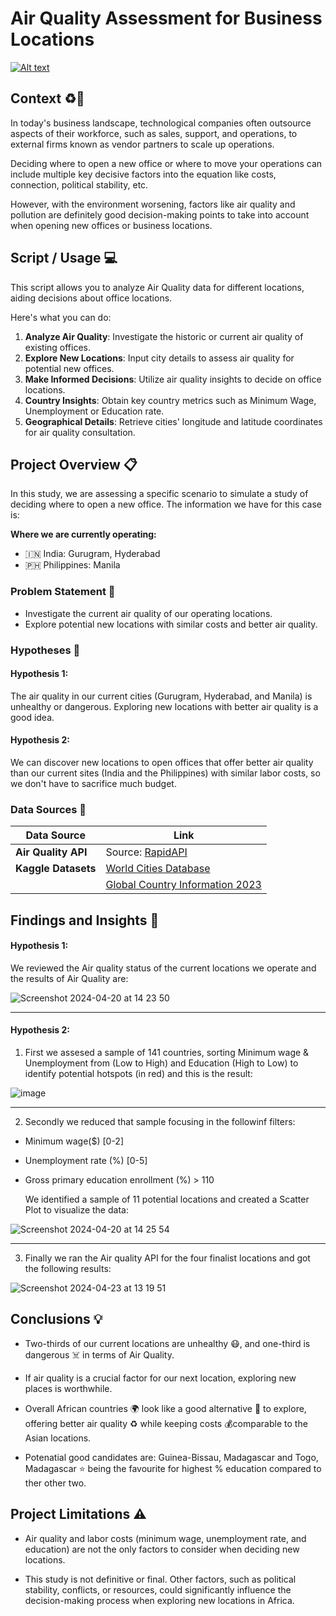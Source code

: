 # Air Quality Assessment for Business Locations
[![Alt text](https://www.epa.gov/sites/default/files/styles/medium/public/2021-05/aqaw_2021_0.png?itok=dMP6C0bR)](https://www.epa.gov/sites/default/files/styles/medium/public/2021-05/aqaw_2021_0.png?itok=dMP6C0bR)

## Context ♻️🏢

In today's business landscape, technological companies often outsource aspects of their workforce, such as sales, support, and operations, to external firms known as vendor partners to scale up operations.

Deciding where to open a new office or where to move your operations can include multiple key decisive factors into the equation like costs, connection, political stability, etc.

However, with the environment worsening, factors like air quality and pollution are definitely good decision-making points to take into account when opening new offices or business locations.

## Script / Usage 💻

This script allows you to analyze Air Quality data for different locations, aiding decisions about office locations. 

Here's what you can do:

1. **Analyze Air Quality**: Investigate the historic or current air quality of existing offices.
2. **Explore New Locations**: Input city details to assess air quality for potential new offices.
3. **Make Informed Decisions**: Utilize air quality insights to decide on office locations.
4. **Country Insights**: Obtain key country metrics such as Minimum Wage, Unemployment or Education rate. 
5. **Geographical Details**: Retrieve cities' longitude and latitude coordinates for air quality consultation.

## Project Overview 📋

In this study, we are assessing a specific scenario to simulate a study of deciding where to open a new office. The information we have for this case is:

**Where we are currently operating:**
- 🇮🇳 India: Gurugram, Hyderabad
- 🇵🇭 Philippines: Manila

### Problem Statement 🤔

- Investigate the current air quality of our operating locations.
- Explore potential new locations with similar costs and better air quality.

### Hypotheses 💭

#### Hypothesis 1:
The air quality in our current cities (Gurugram, Hyderabad, and Manila) is unhealthy or dangerous. Exploring new locations with better air quality is a good idea.

#### Hypothesis 2:
We can discover new locations to open offices that offer better air quality than our current sites (India and the Philippines) with similar labor costs, so we don't have to sacrifice much budget.

### Data Sources 💾 

| Data Source     | Link                                                  |
|-----------------|-------------------------------------------------------|
| **Air Quality API** | Source: [RapidAPI](https://rapidapi.com/weatherbit/api/air-quality/details)                                           |                                          |
| **Kaggle Datasets** | [World Cities Database](https://www.kaggle.com/datasets/max-mind/world-cities-database) |
|                  | [Global Country Information 2023](https://zenodo.org/records/8165229)    


## Findings and Insights 🎯

#### Hypothesis 1:

We reviewed the Air quality status of the current locations we operate and the results of Air Quality are:

![Screenshot 2024-04-20 at 14 23 50](https://github.com/davarques/Air-Quality-Analysis/assets/160759223/cdab1b94-7291-468b-8ecb-0439416f3c57)

---

#### Hypothesis 2:

1) First we assesed a sample of 141 countries, sorting Minimum wage & Unemployment from (Low to High) and Education 
(High to Low) to identify potential hotspots (in red) and this is the result:

![image](https://github.com/davarques/Air-Quality-Analysis/assets/160759223/9f7f0281-927a-467a-81d7-9c8347d54be3)

---

2) Secondly we reduced that sample focusing in the followinf filters:

- Minimum wage($) [0-2]
- Unemployment rate (%) [0-5]
- Gross primary education enrollment (%) > 110

  We identified a sample of 11 potential locations and created a Scatter Plot to visualize the data:

![Screenshot 2024-04-20 at 14 25 54](https://github.com/davarques/Air-Quality-Analysis/assets/160759223/61d58a9e-e04b-48c2-af68-b87f23657f9b)

---

3) Finally we ran the Air quality API for the four finalist locations and got the following results:

![Screenshot 2024-04-23 at 13 19 51](https://github.com/davarques/Air-Quality-Analysis/assets/160759223/f0a430bf-e02f-4960-aafa-7d2f9f5b0fc0)

## Conclusions 💡

- Two-thirds of our current locations are unhealthy 😷, and one-third is dangerous ☠️ in terms of Air Quality.
  
- If air quality is a crucial factor for our next location, exploring new places is worthwhile.
  
- Overall African countries 🌍 look like a good alternative 🔄 to explore, offering better air quality ♻️ while keeping costs 💰comparable to the Asian locations.
  
- Potenatial good candidates are: Guinea-Bissau, Madagascar and Togo, Madagascar ⭐ being the favourite for highest % education compared to ther other two. 

## Project Limitations ⚠️
- Air quality and labor costs (minimum wage, unemployment rate, and education) are not the only factors to consider when deciding new locations.
  
- This study is not definitive or final. Other factors, such as political stability, conflicts, or resources, could significantly influence the decision-making process when exploring new locations in Africa.
